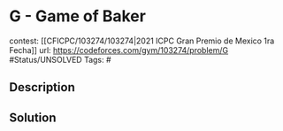 # G - Game of Baker

contest: [[CFICPC/103274/103274|2021 ICPC Gran Premio de Mexico 1ra Fecha]]
url: https://codeforces.com/gym/103274/problem/G
#Status/UNSOLVED
Tags: #

## Description

## Solution

